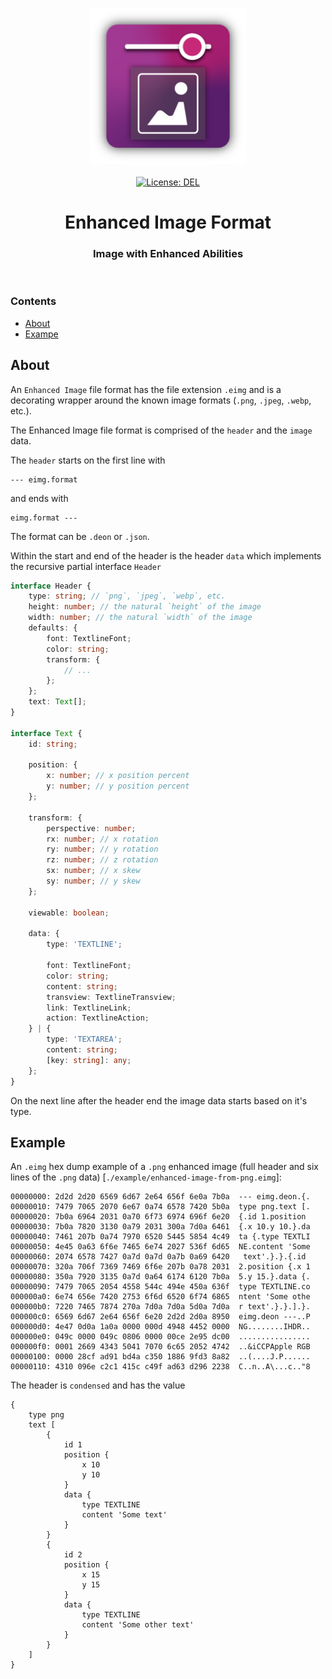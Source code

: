 <p align="center">
    <img
        src="https://raw.githubusercontent.com/plurid/enhanced-image/master/about/assets/identity/enhanced-image-logo.png"
        height="250px"
    >
    <br />
    <br />
    <a
        target="_blank"
        href="https://github.com/plurid/enhanced-image/blob/master/packages/enhanced-image-format/LICENSE"
    >
        <img
            src="https://img.shields.io/badge/license-DEL-blue.svg?colorB=1380C3&style=for-the-badge"
            alt="License: DEL"
        >
    </a>
</p>



<h1
    align="center"
>
    Enhanced Image Format
</h1>



<h3
    align="center"
>
    Image with Enhanced Abilities
</h3>



<br />



### Contents

+ [About](#about)
+ [Exampe](#example)



## About

An `Enhanced Image` file format has the file extension `.eimg` and is a decorating wrapper around the known image formats (`.png`, `.jpeg`, `.webp`, etc.).

The Enhanced Image file format is comprised of the `header` and the `image` data.

The `header` starts on the first line with

```
--- eimg.format
```

and ends with

```
eimg.format ---
```

The format can be `.deon` or `.json`.

Within the start and end of the header is the header `data` which implements the recursive partial interface `Header`

``` typescript
interface Header {
    type: string; // `png`, `jpeg`, `webp`, etc.
    height: number; // the natural `height` of the image
    width: number; // the natural `width` of the image
    defaults: {
        font: TextlineFont;
        color: string;
        transform: {
            // ...
        };
    };
    text: Text[];
}

interface Text {
    id: string;

    position: {
        x: number; // x position percent
        y: number; // y position percent
    };

    transform: {
        perspective: number;
        rx: number; // x rotation
        ry: number; // y rotation
        rz: number; // z rotation
        sx: number; // x skew
        sy: number; // y skew
    };

    viewable: boolean;

    data: {
        type: 'TEXTLINE';

        font: TextlineFont;
        color: string;
        content: string;
        transview: TextlineTransview;
        link: TextlineLink;
        action: TextlineAction;
    } | {
        type: 'TEXTAREA';
        content: string;
        [key: string]: any;
    };
}
```

On the next line after the header end the image data starts based on it's type.



## Example

An `.eimg` hex dump example of a `.png` enhanced image (full header and six lines of the `.png` data) \[`./example/enhanced-image-from-png.eimg`\]:

``` eimg
00000000: 2d2d 2d20 6569 6d67 2e64 656f 6e0a 7b0a  --- eimg.deon.{.
00000010: 7479 7065 2070 6e67 0a74 6578 7420 5b0a  type png.text [.
00000020: 7b0a 6964 2031 0a70 6f73 6974 696f 6e20  {.id 1.position
00000030: 7b0a 7820 3130 0a79 2031 300a 7d0a 6461  {.x 10.y 10.}.da
00000040: 7461 207b 0a74 7970 6520 5445 5854 4c49  ta {.type TEXTLI
00000050: 4e45 0a63 6f6e 7465 6e74 2027 536f 6d65  NE.content 'Some
00000060: 2074 6578 7427 0a7d 0a7d 0a7b 0a69 6420   text'.}.}.{.id
00000070: 320a 706f 7369 7469 6f6e 207b 0a78 2031  2.position {.x 1
00000080: 350a 7920 3135 0a7d 0a64 6174 6120 7b0a  5.y 15.}.data {.
00000090: 7479 7065 2054 4558 544c 494e 450a 636f  type TEXTLINE.co
000000a0: 6e74 656e 7420 2753 6f6d 6520 6f74 6865  ntent 'Some othe
000000b0: 7220 7465 7874 270a 7d0a 7d0a 5d0a 7d0a  r text'.}.}.].}.
000000c0: 6569 6d67 2e64 656f 6e20 2d2d 2d0a 8950  eimg.deon ---..P
000000d0: 4e47 0d0a 1a0a 0000 000d 4948 4452 0000  NG........IHDR..
000000e0: 049c 0000 049c 0806 0000 00ce 2e95 dc00  ................
000000f0: 0001 2669 4343 5041 7070 6c65 2052 4742  ..&iCCPApple RGB
00000100: 0000 28cf ad91 bd4a c350 1886 9fd3 8a82  ..(....J.P......
00000110: 4310 096e c2c1 415c c49f ad63 d296 2238  C..n..A\...c.."8
```

The header is `condensed` and has the value

``` deon
{
    type png
    text [
        {
            id 1
            position {
                x 10
                y 10
            }
            data {
                type TEXTLINE
                content 'Some text'
            }
        }
        {
            id 2
            position {
                x 15
                y 15
            }
            data {
                type TEXTLINE
                content 'Some other text'
            }
        }
    ]
}
```
